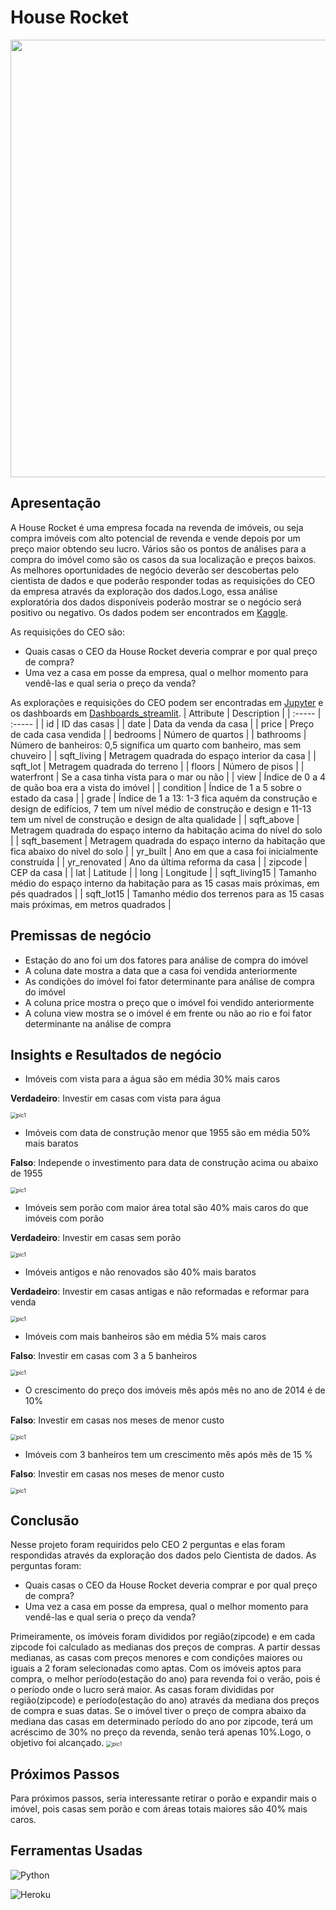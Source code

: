 # House Rocket

<div align="center">
<img src="https://user-images.githubusercontent.com/91911052/168933137-774b3228-30db-4b76-a2ae-ea28ed9d6ec4.jpg" width="700px" />
</div>

## Apresentação
A House Rocket é uma empresa focada na revenda de imóveis, ou seja compra imóveis com alto potencial de revenda e vende depois por um preço maior obtendo seu lucro. Vários são os pontos de análises para a compra do imóvel como são os casos da sua localização e preços baixos.
As melhores oportunidades de negócio deverão ser descobertas pelo cientista de dados e que poderão responder todas as requisições do CEO da empresa através da exploração dos dados.Logo, essa análise exploratória dos dados disponíveis poderão mostrar se o negócio será positivo ou negativo.
Os dados podem ser encontrados em <a href="//www.kaggle.com/harlfoxem/housesalesprediction/discussion/207885">Kaggle</a>.


As requisições do CEO são:

* Quais casas o CEO da House Rocket deveria comprar e por qual preço de compra?
* Uma vez a casa em posse da empresa, qual o melhor momento para vendê-las e qual seria o preço da venda?

As explorações e requisições do CEO podem ser encontradas em <a href="https://github.com/hugoferraz5/House_Rocket1/blob/master/House_Rocket_Dashboard.ipynb">Jupyter</a> e os dashboards em <a href="https://analytics-house-rocket1.herokuapp.com/">Dashboards_streamlit</a>.
| Attribute | Description |
| :----- | :----- |
| id | ID das casas |
| date | Data da venda da casa |
| price | Preço de cada casa vendida |
| bedrooms | Número de quartos |
| bathrooms | Número de banheiros: 0,5 significa um quarto com banheiro, mas sem chuveiro |
| sqft_living | Metragem quadrada do espaço interior da casa |
| sqft_lot | Metragem quadrada do terreno |
| floors | Número de pisos |
| waterfront | Se a casa tinha vista para o mar ou não |
| view | Índice de 0 a 4 de quão boa era a vista do imóvel |
| condition | Índice de 1 a 5 sobre o estado da casa |
| grade | Índice de 1 a 13: 1-3 fica aquém da construção e design de edifícios, 7 tem um nível médio de construção e design e 11-13 tem um nível de construção e design de alta qualidade |
| sqft_above | Metragem quadrada do espaço interno da habitação acima do nível do solo |
| sqft_basement | Metragem quadrada do espaço interno da habitação que fica abaixo do nível do solo |
| yr_built | Ano em que a casa foi inicialmente construída |
| yr_renovated | Ano da última reforma da casa |
| zipcode | CEP da casa |
| lat | Latitude |
| long | Longitude |
| sqft_living15 | Tamanho médio do espaço interno da habitação para as 15 casas mais próximas, em pés quadrados |
| sqft_lot15 | Tamanho médio dos terrenos para as 15 casas mais próximas, em metros quadrados |


## Premissas de negócio 
* Estação do ano foi um dos fatores para análise de compra do imóvel
* A coluna date mostra a data que a casa foi vendida anteriormente
* As condições do imóvel foi fator determinante para análise de compra do imóvel
* A coluna price mostra o preço que o imóvel foi vendido anteriormente
* A coluna view mostra se o imóvel é em frente ou não ao rio e foi fator determinante na análise de compra

## Insights e Resultados de negócio
* Imóveis com vista para a água são em média 30% mais caros

**Verdadeiro**: Investir em casas com vista para água

<img src="https://github.com/hugoferraz5/House_Rocket1/assets/91911052/92ed0523-2320-4b55-b2f9-498518e46928.png" alt="pic1" style="zoom:60% ;" />
<spacer type="horizontal" width="10" height="10">  </spacer>


* Imóveis com data de construção menor que 1955 são em média 50% mais baratos

**Falso**: Independe o investimento para data de construção acima ou abaixo de 1955

<img src="https://github.com/hugoferraz5/House_Rocket1/assets/91911052/bfbc42e2-45e7-466f-8b3e-c9742b2c7182.png" alt="pic1" style="zoom:60% ;" />
<spacer type="horizontal" width="10" height="10">  </spacer>


* Imóveis sem porão com maior área total são 40% mais caros do que imóveis com porão

**Verdadeiro**: Investir em casas sem porão

<img src="(https://github.com/hugoferraz5/House_Rocket1/assets/91911052/726ae524-1c30-46d2-af28-c62479d82a2a.png" alt="pic1" style="zoom:60% ;" />
<spacer type="horizontal" width="10" height="10">  </spacer>

* Imóveis antigos e não renovados são 40% mais baratos

**Verdadeiro**: Investir em casas antigas e não reformadas e reformar para venda

<img src="(https://github.com/hugoferraz5/House_Rocket1/assets/91911052/e1dbb679-5247-449b-810e-b37dfa8d3cbe.png" alt="pic1" style="zoom:60% ;" />
<spacer type="horizontal" width="10" height="10">  </spacer>

* Imóveis com mais banheiros são em média 5% mais caros

**Falso**: Investir em casas com 3 a 5 banheiros

<img src="(https://github.com/hugoferraz5/House_Rocket1/assets/91911052/01138dd6-a561-461a-8a33-42282d33b7b5.png" alt="pic1" style="zoom:60% ;" />
<spacer type="horizontal" width="10" height="10">  </spacer>

* O crescimento do preço dos imóveis mês após mês no ano de 2014 é de 10%

**Falso**: Investir em casas nos meses de menor custo

<img src="(https://github.com/hugoferraz5/House_Rocket1/assets/91911052/e92348e0-fbb9-4f5d-b0c4-9f19aeb0583c.png" alt="pic1" style="zoom:60% ;" />
<spacer type="horizontal" width="10" height="10">  </spacer>

* Imóveis com 3 banheiros tem um crescimento mês após mês de 15 %

**Falso**: Investir em casas nos meses de menor custo

<img src="(https://github.com/hugoferraz5/House_Rocket1/assets/91911052/5164e4ad-bcc6-41bc-9e5e-2bffc1af168f.png" alt="pic1" style="zoom:60% ;" />
<spacer type="horizontal" width="10" height="10">  </spacer>

## Conclusão
Nesse projeto foram requiridos pelo CEO 2 perguntas e elas foram respondidas através da exploração dos dados pelo Cientista de dados. As perguntas foram:
* Quais casas o CEO da House Rocket deveria comprar e por qual preço de compra?
* Uma vez a casa em posse da empresa, qual o melhor momento para vendê-las e qual seria o preço da venda?

Primeiramente, os imóveis foram divididos por região(zipcode) e em cada zipcode foi calculado as medianas dos preços de compras. A partir dessas medianas, as casas com preços menores e com condições maiores ou iguais a 2 foram selecionadas como aptas.
Com os imóveis aptos para compra, o melhor período(estação do ano) para revenda foi o verão, pois é o período onde o lucro será maior. As casas foram divididas por região(zipcode) e período(estação do ano) através da mediana dos preços de compra e suas datas.
Se o imóvel tiver o preço de compra abaixo da mediana das casas em determinado período do ano por zipcode, terá um acréscimo de 30% no preço da revenda, senão terá apenas 10%.Logo, o objetivo foi alcançado.
<img src="(season](https://github.com/hugoferraz5/House_Rocket1/assets/91911052/045df525-bddc-4f81-9b86-5ac4aa01f475" alt="pic1" style="zoom:60% ;" />
<spacer type="horizontal" width="10" height="10">  </spacer>

## Próximos Passos

Para próximos passos, seria interessante retirar o porão e expandir mais o imóvel, pois casas sem porão e com áreas totais maiores são 40% mais caros.

## Ferramentas Usadas

![Python](https://img.shields.io/badge/python-3670A0?style=for-the-badge&logo=python&logoColor=ffdd54)

![Heroku](https://img.shields.io/badge/heroku-%23430098.svg?style=for-the-badge&logo=heroku&logoColor=white)

